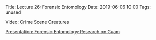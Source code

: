Title: Lecture 26: Forensic Entomology
Date: 2019-06-06 10:00
Tags: unused


Video: Crime Scene Creatures

[Presentation: Forensic Entomology Research on Guam](/pdfs/GCCForensicEntBeamer2.pdf)
